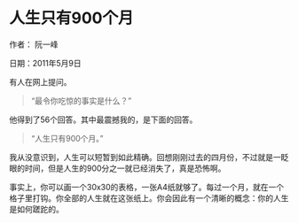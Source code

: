 # 人生只有900个月

作者： 阮一峰

日期：2011年5月9日

有人在网上提问。

> “最令你吃惊的事实是什么？”

他得到了56个回答。其中最震撼我的，是下面的回答。

> “人生只有900个月。”

我从没意识到，人生可以短暂到如此精确。回想刚刚过去的四月份，不过就是一眨眼的时间，但是人生的900分之一就已经消失了，真是恐怖啊。

事实上，你可以画一个30x30的表格，一张A4纸就够了。每过一个月，就在一个格子里打钩。你全部的人生就在这张纸上。你会因此有一个清晰的概念：你的人生是如何蹉跎的。